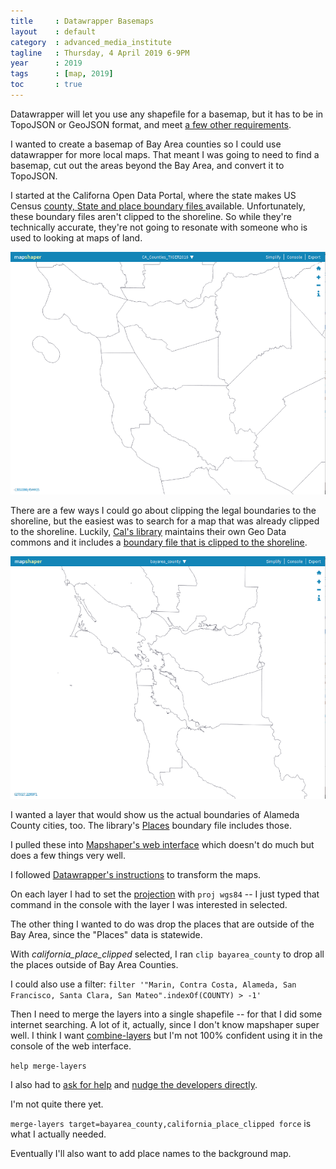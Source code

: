 ```yaml
---
title     : Datawrapper Basemaps
layout    : default
category  : advanced_media_institute
tagline   : Thursday, 4 April 2019 6-9PM
year      : 2019
tags      : [map, 2019]
toc       : true
---
```


Datawrapper will let you use any shapefile for a basemap, but it has to be in TopoJSON or GeoJSON format, and meet [a few other requirements](https://academy.datawrapper.de/article/145-how-to-upload-your-own-map).

I wanted to create a basemap of Bay Area counties so I could use datawrapper for more local maps. That meant I was going to need to find a basemap, cut out the areas beyond the Bay Area, and convert it to TopoJSON.

I started at the Californa Open Data Portal, where the state makes US Census [county, State and place boundary files ](https://data.ca.gov/dataset/ca-geographic-boundaries) available. Unfortunately, these boundary files aren't clipped to the shoreline. So while they're technically accurate, they're not going to resonate with someone who is used to looking at maps of land.

![tiger_counties.png](tiger_counties.png)

There are a few ways I could go about clipping the legal boundaries to the shoreline, but the easiest was to search for a map that was already clipped to the shoreline. Luckily, [Cal's library](https://geodata.lib.berkeley.edu/catalog/) maintains their own Geo Data commons and it includes a [boundary file that is clipped to the shoreline](https://geodata.lib.berkeley.edu/catalog/ark28722-s7hs4j).

![cal_counties.png](cal_counties.png)

I wanted a layer that would show us the actual boundaries of Alameda County cities, too. The library's [Places](https://geodata.lib.berkeley.edu/catalog/ark28722-s7bp4z) boundary file includes those.


I pulled these into [Mapshaper's web interface](https://mapshaper.org/) which doesn't do much but does a few things very well.

I followed [Datawrapper's instructions](https://academy.datawrapper.de/article/145-how-to-upload-your-own-map) to transform the maps.

On each layer I had to set the [projection](https://xkcd.com/977/) with `proj wgs84` -- I just typed that command in the console with the layer I was interested in selected.

The other thing I wanted to do was drop the places that are outside of the Bay Area, since the "Places" data is statewide.

With *california_place_clipped* selected, I ran `clip bayarea_county` to drop all the places outside of Bay Area Counties.

I could also use a filter: `filter '"Marin, Contra Costa, Alameda, San Francisco, Santa Clara, San Mateo".indexOf(COUNTY) > -1' `

Then I need to merge the layers into a single shapefile -- for that I did some internet searching. A lot of it, actually, since I don't know mapshaper super well. I think I want [combine-layers](https://github.com/mbloch/mapshaper/wiki/Command-Reference) but I'm not 100% confident using it in the console of the web interface.

`help merge-layers`

I also had to [ask for help](https://gis.stackexchange.com/questions/317831/how-do-i-merge-two-layers-in-mapshapers-web-interface) and [nudge the developers directly](https://github.com/mbloch/mapshaper/issues/334).

I'm not quite there yet.

`merge-layers target=bayarea_county,california_place_clipped force` is what I actually needed. 

Eventually I'll also want to add place names to the background map. 
